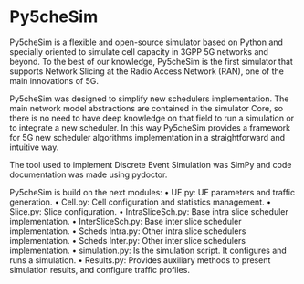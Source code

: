 # Py5cheSim
Py5cheSim is a flexible and open-source simulator based on Python and 
specially oriented to simulate cell capacity in 3GPP 5G networks and beyond. 
To the best of our knowledge, Py5cheSim is the first simulator that supports 
Network Slicing at the Radio Access Network (RAN), one of the main innovations of 5G. 

Py5cheSim was designed to simplify new schedulers implementation. 
The main network model abstractions are contained in the simulator Core, so there is no need to have deep knowledge on that field to run a simulation or to integrate a new scheduler. In this way Py5cheSim provides a framework for 5G new scheduler algorithms implementation in a straightforward and intuitive way.

The tool used to implement Discrete Event Simulation was SimPy and code documentation was made using pydoctor.

Py5cheSim is build on the next modules:
• UE.py: UE parameters and traffic generation.
• Cell.py: Cell configuration and statistics management.
• Slice.py: Slice configuration.
• IntraSliceSch.py: Base intra slice scheduler implementation.
• InterSliceSch.py: Base inter slice scheduler implementation.
• Scheds Intra.py: Other intra slice schedulers implementation.
• Scheds Inter.py: Other inter slice schedulers implementation.
• simulation.py: Is the simulation script. It configures and runs a simulation.
• Results.py: Provides auxiliary methods to present simulation results, and configure traffic profiles.

